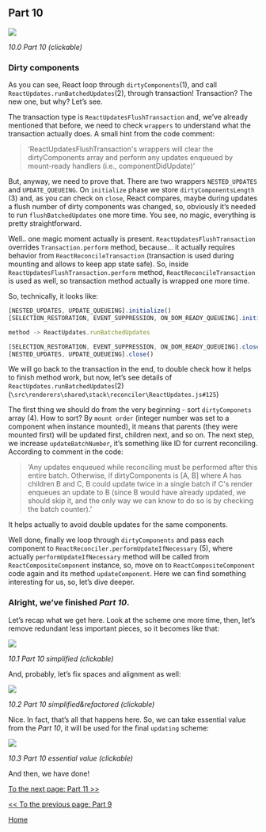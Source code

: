## Part 10

[![](https://rawgit.com/Bogdan-Lyashenko/Under-the-hood-ReactJS/master/stack/images/10/part-10.svg)](https://rawgit.com/Bogdan-Lyashenko/Under-the-hood-ReactJS/master/stack/images/10/part-10.svg)

<em>10.0 Part 10 (clickable)</em>

### Dirty components

As you can see, React loop through `dirtyComponents`(1), and call `ReactUpdates.runBatchedUpdates`(2), through transaction! Transaction? The new one, but why? Let’s see.

The transaction type is `ReactUpdatesFlushTransaction` and, we’ve already mentioned that before, we need to check `wrappers` to understand what the transaction actually does. A small hint from the code comment:
> ‘ReactUpdatesFlushTransaction's wrappers will clear the dirtyComponents array and perform any updates enqueued by mount-ready handlers (i.e., componentDidUpdate)’

But, anyway, we need to prove that. There are two wrappers `NESTED_UPDATES` and `UPDATE_QUEUEING`. On `initialize` phase we store `dirtyComponentsLength` (3) and, as you can check on `close`, React compares, maybe during updates a flush number of dirty components was changed, so, obviously it’s needed to run `flushBatchedUpdates` one more time. You see, no magic, everything is pretty straightforward.

Well.. one magic moment actually is present. `ReactUpdatesFlushTransaction` overrides `Transaction.perform` method, because… it actually requires behavior from `ReactReconcileTransaction` (transaction is used during mounting and allows to keep app state safe). So, inside `ReactUpdatesFlushTransaction.perform` method, `ReactReconcileTransaction` is used as well, so transaction method actually is wrapped one more time.

So, technically, it looks like:

```javascript
[NESTED_UPDATES, UPDATE_QUEUEING].initialize()
[SELECTION_RESTORATION, EVENT_SUPPRESSION, ON_DOM_READY_QUEUEING].initialize()

method -> ReactUpdates.runBatchedUpdates

[SELECTION_RESTORATION, EVENT_SUPPRESSION, ON_DOM_READY_QUEUEING].close()
[NESTED_UPDATES, UPDATE_QUEUEING].close()
```

We will go back to the transaction in the end, to double check how it helps to finish method work, but now, let’s see details of `ReactUpdates.runBatchedUpdates`(2) (`\src\renderers\shared\stack\reconciler\ReactUpdates.js#125`)

The first thing we should do from the very beginning - sort `dirtyComponets` array (4). How to sort? By `mount order` (integer number was set to a component when instance mounted), it means that parents (they were mounted first) will be updated first, children next, and so on.
The next step, we increase `updateBatchNumber`, it’s something like ID for current reconciling. According to comment in the code:
> ‘Any updates enqueued while reconciling must be performed after this entire batch. Otherwise, if dirtyComponents is [A, B] where A has children B and C, B could update twice in a single batch if C's render enqueues an update to B (since B would have already updated, we should skip it, and the only way we can know to do so is by checking the batch counter).’

It helps actually to avoid double updates for the same components.

Well done, finally we loop through `dirtyComponents` and pass each component to `ReactReconciler.performUpdateIfNecessary` (5), where actually `performUpdateIfNecessary` method will be called from `ReactCompositeComponent` instance, so, move on to `ReactCompositeComponent` code again and its method `updateComponent`. Here we can find something interesting for us, so, let’s dive deeper.

### Alright, we’ve finished *Part 10*.

Let’s recap what we get here. Look at the scheme one more time, then, let’s remove redundant less important pieces, so it becomes like that:

[![](https://rawgit.com/Bogdan-Lyashenko/Under-the-hood-ReactJS/master/stack/images/10/part-10-A.svg)](https://rawgit.com/Bogdan-Lyashenko/Under-the-hood-ReactJS/master/stack/images/10/part-10-A.svg)

<em>10.1 Part 10 simplified (clickable)</em>

And, probably, let’s fix spaces and alignment as well:

[![](https://rawgit.com/Bogdan-Lyashenko/Under-the-hood-ReactJS/master/stack/images/10/part-10-B.svg)](https://rawgit.com/Bogdan-Lyashenko/Under-the-hood-ReactJS/master/stack/images/10/part-10-B.svg)

<em>10.2 Part 10 simplified&refactored (clickable)</em>

Nice. In fact, that’s all that happens here. So, we can take essential value from the *Part 10*, it will be used for the final `updating` scheme:

[![](https://rawgit.com/Bogdan-Lyashenko/Under-the-hood-ReactJS/master/stack/images/10/part-10-C.svg)](https://rawgit.com/Bogdan-Lyashenko/Under-the-hood-ReactJS/master/stack/images/10/part-10-C.svg)

<em>10.3 Part 10 essential value (clickable)</em>

And then, we have done!


[To the next page: Part 11 >>](./Part-11.md)

[<< To the previous page: Part 9](./Part-9.md)


[Home](../../README.md)
